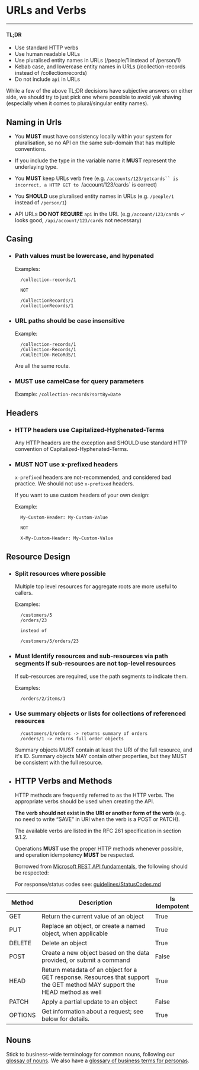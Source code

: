 # URLs and Verbs

---

#### TL;DR

- Use standard HTTP verbs
- Use human readable URLs
- Use pluralised entity names in URLs (/people/1 instead of /person/1)
- Kebab case, and lowercase entity names in URLs (/collection-records instead of /collectionrecords)
- Do not include `api` in URLs

While a few of the above TL;DR decisions have subjective answers on either side, we should try to just pick one where possible to avoid yak shaving (especially when it comes to plural/singular entity names).

## Naming in Urls

- You **MUST** must have consistency locally within your system for pluralisation, 
so no API on the same sub-domain that has multiple conventions.

- If you include the type in the variable name it **MUST** represent the underlaying type.

- You **MUST** keep URLs verb free (e.g. `/accounts/123/getcards`` is incorrect, a HTTP GET to `/account/123/cards` is correct)

- You **SHOULD** use pluralised entity names in URLs (e.g. `/people/1` instead of `/person/1`)

- API URLs **DO NOT REQUIRE** `api` in the URL (e.g `/account/123/cards` ✓ looks good, `/api/account/123/cards` not necessary)

## Casing

- ###  Path values must be lowercase, and hypenated

    Examples:

        /collection-records/1

        NOT

        /CollectionRecords/1
        /collectionRecords/1

- ### URL paths should be case insensitive

    Example:

        /collection-records/1
        /Collection-Records/1
        /CoLlEcTiOn-ReCoRdS/1

    Are all the same route.

- ### MUST use camelCase for query parameters

    Example: `/collection-records?sortBy=Date`

## Headers

- ### HTTP headers use Capitalized-Hyphenated-Terms

    Any HTTP headers are the exception and SHOULD use standard HTTP convention of Capitalized-Hyphenated-Terms.

- ### MUST NOT use x-prefixed headers

    `x-prefixed` headers are not-recommended, and considered bad practice. We should not use `x-prefixed` headers.

    If you want to use custom headers of your own design:

    Example:

        My-Custom-Header: My-Custom-Value

        NOT

        X-My-Custom-Header: My-Custom-Value

## Resource Design

- ### Split resources where possible

    Multiple top level resources for aggregate roots are more useful to callers.

    Examples:

        /customers/5
        /orders/23

        instead of

        /customers/5/orders/23

- ### Must Identify resources and sub-resources via path segments if sub-resources are not top-level resources

    If sub-resources are required, use the path segments to indicate them.

    Examples:

        /orders/2/items/1

- ### Use summary objects or lists for collections of referenced resources

        /customers/1/orders -> returns summary of orders
        /orders/1 -> returns full order objects

    Summary objects MUST contain at least the URI of the full resource, and it's ID.
    Summary objects MAY contain other properties, but they MUST be consistent with the full resource.

- ## HTTP Verbs and Methods

    HTTP methods are frequently referred to as the HTTP verbs.
    The appropriate verbs should be used when creating the API.

    **The verb should not exist in the URI or another form of the verb** (e.g. no need to write “SAVE” in URI when the verb is a POST or PATCH).

    The available verbs are listed in the RFC 261 specification in section 9.1.2.

    Operations **MUST** use the proper HTTP methods whenever possible, and operation idempotency **MUST** be respected.

    Borrowed from [Microsoft REST API fundamentals](https://github.com/microsoft/api-guidelines/blob/vNext/Guidelines.md#74-supported-methods), the following should be respected:

    For response/status codes see: [guidelines/StatusCodes.md](../guidelines/StatusCodes.md)

Method  | Description                                                                                                                | Is Idempotent
------- | -------------------------------------------------------------------------------------------------------------------------- | -------------
GET     | Return the current value of an object                                                                                      | True
PUT     | Replace an object, or create a named object, when applicable                                                               | True
DELETE  | Delete an object                                                                                                           | True
POST    | Create a new object based on the data provided, or submit a command                                                        | False
HEAD    | Return metadata of an object for a GET response. Resources that support the GET method MAY support the HEAD method as well | True
PATCH   | Apply a partial update to an object                                                                                        | False
OPTIONS | Get information about a request; see below for details.                                                                    | True


## Nouns

Stick to business-wide terminology for common nouns, following our [glossay of nouns](https://newdaycards.atlassian.net/wiki/spaces/ENG/pages/2403926249/Glossary+of+Nouns). We also have a [glossary of business terms for personas](https://newdaycards.atlassian.net/wiki/spaces/DA/pages/1668776990/Users+and+Personas).

